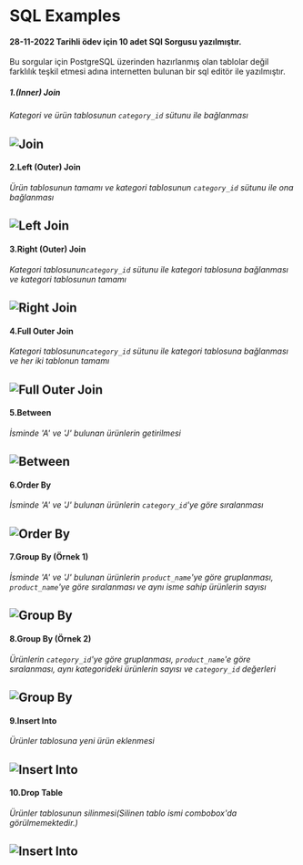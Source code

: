 # SQL Examples 
#### 28-11-2022 Tarihli ödev için 10 adet SQl Sorgusu yazılmıştır.
Bu sorgular için PostgreSQL üzerinden hazırlanmış olan tablolar değil farklılık teşkil etmesi adına 
internetten bulunan bir sql editör ile yazılmıştır. 


##### 1.(Inner) Join
_Kategori ve ürün tablosunun `category_id` sütunu ile bağlanması_

![Join](https://github.com/mesutcalim/EtiyaCamp/blob/master/Sql_Homework(28.11.2022)/1.jpeg)
---
#### 2.Left (Outer) Join
_Ürün tablosunun tamamı ve kategori tablosunun `category_id` sütunu ile ona bağlanması_

![Left Join](https://github.com/mesutcalim/EtiyaCamp/blob/master/Sql_Homework(28.11.2022)/2.jpeg)
---
#### 3.Right (Outer) Join
_Kategori tablosunun`category_id` sütunu ile kategori tablosuna bağlanması ve kategori tablosunun tamamı_

![Right Join](https://github.com/mesutcalim/EtiyaCamp/blob/master/Sql_Homework(28.11.2022)/3.jpeg)
---
#### 4.Full Outer Join
_Kategori tablosunun`category_id` sütunu ile kategori tablosuna bağlanması ve her iki tablonun tamamı_

![Full Outer Join](https://github.com/mesutcalim/EtiyaCamp/blob/master/Sql_Homework(28.11.2022)/4.jpeg)
---
#### 5.Between 
_İsminde 'A' ve 'J' bulunan ürünlerin getirilmesi_

![Between](https://github.com/mesutcalim/EtiyaCamp/blob/master/Sql_Homework(28.11.2022)/5.jpeg)
---
#### 6.Order By
_İsminde 'A' ve 'J' bulunan ürünlerin ``category_id``'ye göre sıralanması_

![Order By](https://github.com/mesutcalim/EtiyaCamp/blob/master/Sql_Homework(28.11.2022)/6.jpeg)
---
#### 7.Group By (Örnek 1)
_İsminde 'A' ve 'J' bulunan ürünlerin ``product_name``'ye göre gruplanması, ``product_name``'ye göre sıralanması ve aynı isme sahip ürünlerin sayısı_

![Group By](https://github.com/mesutcalim/EtiyaCamp/blob/master/Sql_Homework(28.11.2022)/7.jpeg)
---
#### 8.Group By (Örnek 2)
_Ürünlerin ``category_id``'ye göre gruplanması, ``product_name``'e göre sıralanması, aynı kategorideki ürünlerin sayısı ve `category_id` değerleri_

![Group By](https://github.com/mesutcalim/EtiyaCamp/blob/master/Sql_Homework(28.11.2022)/8.jpeg)
---
#### 9.Insert Into 
_Ürünler tablosuna yeni ürün eklenmesi_

![Insert Into](https://github.com/mesutcalim/EtiyaCamp/blob/master/Sql_Homework(28.11.2022)/9.jpeg)
---
#### 10.Drop Table
_Ürünler tablosunun silinmesi(Silinen tablo ismi combobox'da görülmemektedir.)_

![Insert Into](https://github.com/mesutcalim/EtiyaCamp/blob/master/Sql_Homework(28.11.2022)/10.jpeg)
---

